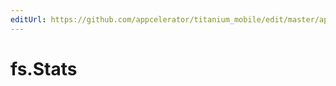 ```yaml
---
editUrl: https://github.com/appcelerator/titanium_mobile/edit/master/apidoc/NodeJS/fs.yml
---
```

# fs.Stats

<TypeHeader/>

<ApiDocs/>
